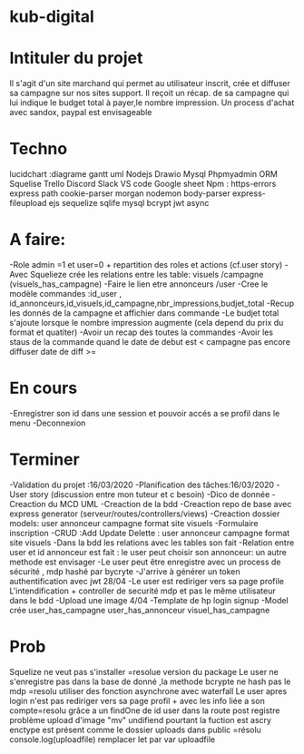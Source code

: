 # kub-digital

# Intituler du projet
Il s'agit d'un site marchand qui permet au utilisateur inscrit, crée et diffuser sa campagne sur nos sites support. Il reçoit un récap.
de sa campagne qui lui indique le budget total à payer,le nombre impression. Un process d'achat avec sandox, paypal est envisageable


# Techno
lucidchart :diagrame gantt uml
Nodejs
Drawio
Mysql Phpmyadmin
ORM Squelise
Trello
Discord Slack
VS code
Google sheet
Npm : https-errors express path cookie-parser morgan nodemon body-parser express-fileupload ejs sequelize sqlife mysql bcrypt jwt async

# A faire:

-Role admin =1 et user=0 + repartition des roles et actions (cf.user story)
-Avec Squelieze crée les relations entre les table: visuels /campagne (visuels_has_campagne)
-Faire le lien etre annonceurs /user
-Cree le modèle commandes :id_user , id_annonceurs,id_visuels,id_campagne,nbr_impressions,budjet_total
-Recup les donnés de la campagne et affichier dans commande
-Le budjet total s'ajoute lorsque le nombre impression augmente (cela depend du prix du format et quatiter)
-Avoir un recap des toutes la commandes
-Avoir les staus de la commande quand le date de debut est < campagne pas encore diffuser
date de diff >=


# En cours
-Enregistrer son id dans une session et pouvoir accés a se profil dans le menu 
-Deconnexion

# Terminer
-Validation du projet :16/03/2020
-Planification des tâches:16/03/2020
-User story (discussion entre mon tuteur et c besoin)
-Dico de donnée
-Creaction du MCD UML
-Creaction de la bdd
-Creaction repo de base avec express generator (serveur/routes/controllers/views)
-Creaction dossier models: user annonceur campagne format site visuels
-Formulaire inscription
-CRUD :Add Update Delette : user annonceur campagne format site visuels
-Dans la bdd les relations avec les tables son fait
-Relation entre user et id annonceur est fait : le user peut choisir son annonceur: un autre methode est envisager
-Le user peut être enregistre avec un process de sécurité , mdp hashé par bycryte
-J'arrive à générer un token authentification avec jwt 28/04
-Le user est rediriger vers sa page profile
L'intendification + controller de securité mdp et pas le même utilisateur dans le bdd 
-Upload une image 4/04
-Template de hp login signup 
-Model crée user_has_campagne user_has_annonceur visuel_has_campagne

# Prob
Squelize ne veut pas s'installer =resolue version du package
Le user ne s'enregistre pas dans la base de donné ,la methode bcrypte ne hash pas le mdp =resolu utiliser des fonction asynchrone avec waterfall
Le user apres login n'est pas rediriger vers sa page profil + avec les info liée a son compte=resolu grâce a un findOne de id user dans la route post registre
problème upload d'image "mv" undifiend pourtant la fuction est ascry enctype est présent comme le dossier uploads dans public =résolu
console.log(uploadfile) remplacer let par var uploadfile